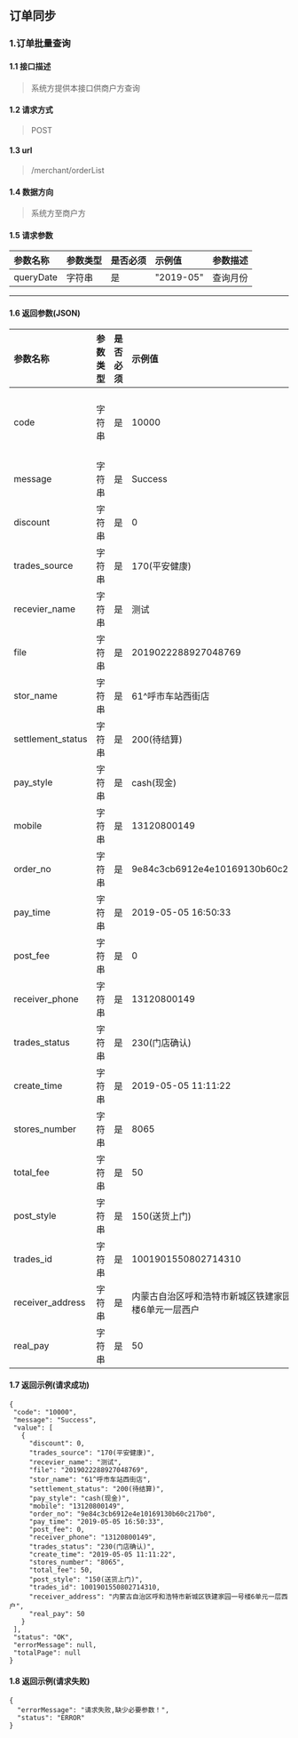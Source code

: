 ## 订单同步
### 1.订单批量查询
#### 1.1 接口描述
> 系统方提供本接口供商户方查询
#### 1.2 请求方式
> POST
#### 1.3 url
> /merchant/orderList
#### 1.4 数据方向
> 系统方至商户方
#### 1.5 请求参数
| 参数名称 | 参数类型 | 是否必须 | 示例值 | 参数描述  |
| :---         |     :---      |     :--- | :--- | :--- |
| queryDate   | 字符串     | 是    | "2019-05"    | 查询月份 |
--------------------- 
#### 1.6 返回参数(JSON)
| 参数名称 | 参数类型 | 是否必须 | 示例值 | 参数描述  |
| :---  |   :-------    |    :---   | :---        | :---        |
| code   | 字符串     | 是            | 10000   |返回结果标识::10000:成功,20000:失败|
| message   | 字符串     | 是    | Success   |返回结果描述|
| discount   | 字符串     | 是    | 0   |优惠(元)|
| trades_source   | 字符串     | 是    | 170(平安健康)   |订单来源|
| recevier_name   | 字符串     | 是    | 测试   |收货人|
| file   | 字符串     | 是    | 2019022288927048769   |处方单号|
| stor_name   | 字符串     | 是    | 61^呼市车站西街店   |服务门店名称|
| settlement_status   | 字符串     | 是    | 200(待结算)   |结算状态|
| pay_style   | 字符串     | 是    | cash(现金)   |支付方式|
| mobile   | 字符串     | 是    | 13120800149  |会员手机号|
| order_no   | 字符串     | 是    | 9e84c3cb6912e4e10169130b60c217b0  |平安交易单号|
| pay_time   | 字符串     | 是    | 2019-05-05 16:50:33  |付款时间|
| post_fee   | 字符串     | 是    | 0  |运费(元)|
| receiver_phone   | 字符串     | 是    | 13120800149  |联系电话|
| trades_status   | 字符串     | 是    | 230(门店确认)  |交易状态|
| create_time   | 字符串     | 是    | 2019-05-05 11:11:22  |下单时间|
| stores_number   | 字符串     | 是    | 8065  |服务门店编码|
| total_fee   | 字符串     | 是    | 50  |商品总价(元)|
| post_style   | 字符串     | 是    | 150(送货上门)  |配送方式|
| trades_id   | 字符串     | 是    | 1001901550802714310  |51订单号|
| receiver_address    | 字符串     | 是    | 内蒙古自治区呼和浩特市新城区铁建家园一号楼6单元一层西户  |收货地址|
| real_pay   | 字符串     | 是    | 50  |实付款(元)|
#### 1.7 返回示例(请求成功)
 ``` 
{
  "code": "10000",
  "message": "Success",
  "value": [
    {
      "discount": 0,
      "trades_source": "170(平安健康)",
      "recevier_name": "测试",
      "file": "2019022288927048769",
      "stor_name": "61^呼市车站西街店",
      "settlement_status": "200(待结算)",
      "pay_style": "cash(现金)",
      "mobile": "13120800149",
      "order_no": "9e84c3cb6912e4e10169130b60c217b0",
      "pay_time": "2019-05-05 16:50:33",
      "post_fee": 0,
      "receiver_phone": "13120800149",
      "trades_status": "230(门店确认)",
      "create_time": "2019-05-05 11:11:22",
      "stores_number": "8065",
      "total_fee": 50,
      "post_style": "150(送货上门)",
      "trades_id": 1001901550802714310,
      "receiver_address": "内蒙古自治区呼和浩特市新城区铁建家园一号楼6单元一层西户",
      "real_pay": 50
    }
  ],
  "status": "OK",
  "errorMessage": null,
  "totalPage": null
}
```
#### 1.8 返回示例(请求失败)
```
{
  "errorMessage": "请求失败,缺少必要参数！",
  "status": "ERROR"
}
```
